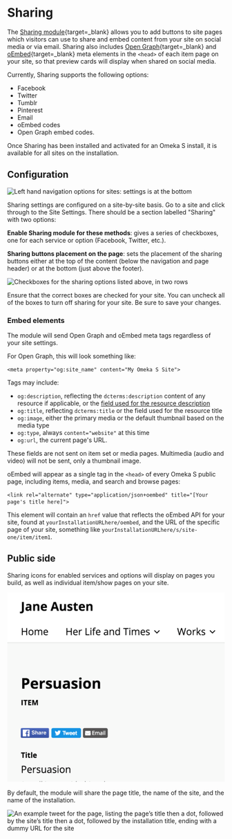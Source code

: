 # Sharing

The [Sharing module](https://omeka.org/s/modules/Sharing){target=_blank} allows you to add buttons to site pages which visitors can use to share and embed content from your site on social media or via email. Sharing also includes [Open Graph](https://ogp.me/){target=_blank} and [oEmbed](https://oembed.com/){target=_blank} meta elements in the `<head>` of each item page on your site, so that preview cards will display when shared on social media. 

Currently, Sharing supports the following options:

- Facebook
- Twitter
- Tumblr
- Pinterest
- Email
- oEmbed codes
- Open Graph embed codes.

Once Sharing has been installed and activated for an Omeka S install, it is available for all sites on the installation.

## Configuration

![Left hand navigation options for sites: settings is at the bottom](../modules/modulesfiles/sharing2.png)

Sharing settings are configured on a site-by-site basis. Go to a site and click through to the Site Settings. There should be a section labelled "Sharing" with two options:

**Enable Sharing module for these methods**: gives a series of checkboxes, one for each service or option (Facebook, Twitter, etc.).

**Sharing buttons placement on the page**: sets the placement of the sharing buttons either at the top of the content (below the navigation and page header) or at the bottom (just above the footer). 

![Checkboxes for the sharing options listed above, in two rows](../modules/modulesfiles/sharing_options.png)

Ensure that the correct boxes are checked for your site. You can uncheck all of the boxes to turn off sharing for your site. Be sure to save your changes. 

### Embed elements

The module will send Open Graph and oEmbed meta tags regardless of your site settings. 

For Open Graph, this will look something like:

```
<meta property="og:site_name" content="My Omeka S Site">
```

Tags may include: 

- `og:description`, reflecting the `dcterms:description` content of any resource if applicable, or the [field used for the resource description](../content/resource-template.md#other-options)
- `og:title`, reflecting `dcterms:title` or the field used for the resource title
- `og:image`, either the primary media or the default thumbnail based on the media type
- `og:type`, always `content="website"` at this time
- `og:url`, the current page's URL.

These fields are not sent on item set or media pages. Multimedia (audio and video) will not be sent, only a thumbnail image. 

oEmbed will appear as a single tag in the `<head>` of every Omeka S public page, including items, media, and search and browse pages: 

```
<link rel="alternate" type="application/json+oembed" title="[Your page's title here]"> 
```

This element will contain an `href` value that reflects the oEmbed API for your site, found at `yourInstallationURLhere/oembed`, and the URL of the specific page of your site, something like `yourInstallationURLhere/s/site-one/item/item1`. 

## Public side

Sharing icons for enabled services and options will display on pages you build, as well as individual item/show pages on your site. 

![Share buttons for Facebook, twitter, and email displayed above an item's title, just under the page header](../modules/modulesfiles/sharing_buttons.png)

By default, the module will share the page title, the name of the site, and the name of the installation. 

![An example tweet for the page, listing the page’s title then a dot, followed by the site’s title then a dot, followed by the installation title, ending with a dummy URL for the site](../modules/modulesfiles/sharing_display1.png)

